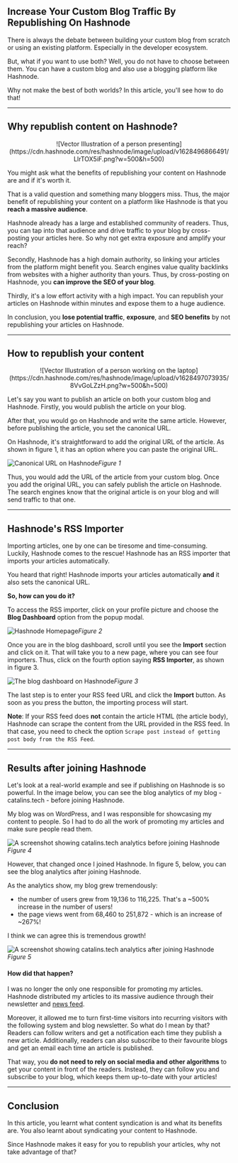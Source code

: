 ## Increase Your Custom Blog Traffic By Republishing On Hashnode

There is always the debate between building your custom blog from scratch or using an existing platform. Especially in the developer ecosystem.

But, what if you want to use both? Well, you do not have to choose between them. You can have a custom blog and also use a blogging platform like Hashnode.

Why not make the best of both worlds? In this article, you'll see how to do that!

---

## Why republish content on Hashnode?

<center>![Vector Illustration of a person presenting](https://cdn.hashnode.com/res/hashnode/image/upload/v1628496866491/LlrTOX5iF.png?w=500&h=500)</center>

You might ask what the benefits of republishing your content on Hashnode are and if it's worth it.

That is a valid question and something many bloggers miss. Thus, the major benefit of republishing your content on a platform like Hashnode is that you **reach a massive audience**.

Hashnode already has a large and established community of readers. Thus, you can tap into that audience and drive traffic to your blog by cross-posting your articles here. So why not get extra exposure and amplify your reach?

Secondly, Hashnode has a high domain authority, so linking your articles from the platform might benefit you. Search engines value quality backlinks from websites with a higher authority than yours. Thus, by cross-posting on Hashnode, you **can improve the SEO of your blog**.

Thirdly, it's a low effort activity with a high impact. You can republish your articles on Hashnode within minutes and expose them to a huge audience.

In conclusion, you **lose potential traffic**, **exposure**, and **SEO benefits** by not republishing your articles on Hashnode.

---

## How to republish your content

<center>![Vector Illustration of a person working on the laptop](https://cdn.hashnode.com/res/hashnode/image/upload/v1628497073935/8VvGoLZzH.png?w=500&h=500)</center>

Let's say you want to publish an article on both your custom blog and Hashnode. Firstly, you would publish the article on your blog.

After that, you would go on Hashnode and write the same article. However, before publishing the article, you set the canonical URL.

On Hashnode, it's straightforward to add the original URL of the article. As shown in figure 1, it has an option where you can paste the original URL.

![Canonical URL on Hashnode](https://cdn.hashnode.com/res/hashnode/image/upload/v1628154714112/VUYkQtjXS.png)*Figure 1*

Thus, you would add the URL of the article from your custom blog. Once you add the original URL, you can safely publish the article on Hashnode. The search engines know that the original article is on your blog and will send traffic to that one.

---

## Hashnode's RSS Importer

Importing articles, one by one can be tiresome and time-consuming. Luckily, Hashnode comes to the rescue! Hashnode has an RSS importer that imports your articles automatically.

You heard that right! Hashnode imports your articles automatically **and** it also sets the canonical URL.

**So, how can you do it?**

To access the RSS importer, click on your profile picture and choose the **Blog Dashboard** option from the popup modal.

![Hashnode Homepage](https://cdn.hashnode.com/res/hashnode/image/upload/v1628234164041/Pzc34Vkvn.png)*Figure 2*

Once you are in the blog dashboard, scroll until you see the **Import** section and click on it. That will take you to a new page, where you can see four importers. Thus, click on the fourth option saying **RSS Importer**, as shown in figure 3.

![The blog dashboard on Hashnode](https://cdn.hashnode.com/res/hashnode/image/upload/v1628235242580/GcVdvGFaD.png)*Figure 3*

The last step is to enter your RSS feed URL and click the **Import** button. As soon as you press the button, the importing process will start.

**Note**: If your RSS feed does **not** contain the article HTML (the article body), Hashnode can scrape the content from the URL provided in the RSS feed. In that case, you need to check the option `Scrape post instead of getting post body from the RSS Feed`.

---

## Results after joining Hashnode

Let's look at a real-world example and see if publishing on Hashnode is so powerful.  In the image below, you can see the blog analytics of my blog - catalins.tech - before joining Hashnode. 

My blog was on WordPress, and I was responsible for showcasing my content to people. So I had to do all the work of promoting my articles and make sure people read them.

![A screenshot showing catalins.tech analytics before joining Hashnode](https://cdn.hashnode.com/res/hashnode/image/upload/v1628503410955/mriqCqZX8.png)*Figure 4*

However, that changed once I joined Hashnode. In figure 5, below, you can see the blog analytics after joining Hashnode.

As the analytics show, my blog grew tremendously:
* the number of users grew from 19,136 to 116,225. That's a ~500% increase in the number of users!
* the page views went from 68,460 to 251,872 - which is an increase of ~267%!

I think we can agree this is tremendous growth!

![A screenshot showing catalins.tech analytics after joining Hashnode](https://cdn.hashnode.com/res/hashnode/image/upload/v1628503519675/LIAtZC_Xy.png)*Figure 5*

#### How did that happen? 

I was no longer the only one responsible for promoting my articles. Hashnode distributed my articles to its massive audience through their newsletter and [news feed](https://hashnode.com/feed). 

Moreover, it allowed me to turn first-time visitors into recurring visitors with the following system and blog newsletter. So what do I mean by that? Readers can follow writers and get a notification each time they publish a new article. Additionally, readers can also subscribe to their favourite blogs and get an email each time an article is published.

That way, you **do not need to rely on social media and other algorithms** to get your content in front of the readers. Instead, they can follow you and subscribe to your blog, which keeps them up-to-date with your articles! 

---

## Conclusion

In this article, you learnt what content syndication is and what its benefits are. You also learnt about syndicating your content to Hashnode.

Since Hashnode makes it easy for you to republish your articles, why not take advantage of that?